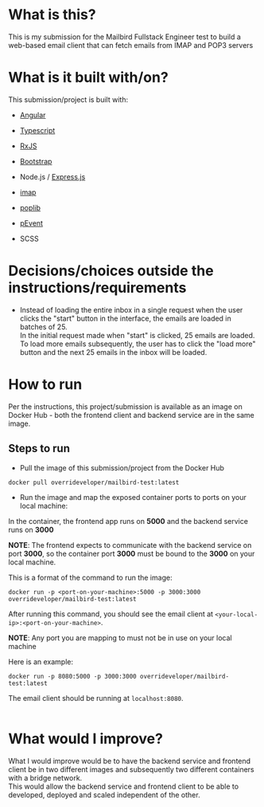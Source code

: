 # What is this?
This is my submission for the Mailbird Fullstack Engineer test to build a web-based email client that can fetch emails from IMAP and POP3 servers

# What is it built with/on?
This submission/project is built with:
- [Angular](https://www.npmjs.com/package/@angular/cli)
- [Typescript](https://www.npmjs.com/package/typescript)
- [RxJS](https://www.npmjs.com/package/rxjs)
- [Bootstrap](https://www.npmjs.com/package/bootstrap)

- Node.js / [Express.js](https://www.npmjs.com/package/express)
- [imap](https://www.npmjs.com/package/imap)
- [poplib](https://www.npmjs.com/package/poplib)
- [pEvent](https://www.npmjs.com/package/p-event)

- SCSS

# Decisions/choices outside the instructions/requirements
- Instead of loading the entire inbox in a single request when the user clicks the "start" button in the interface, the emails are loaded in batches of 25.<br>
In the initial request made when "start" is clicked, 25 emails are loaded. To load more emails subsequently, the user has to click the "load more" button and the 
next 25 emails in the inbox will be loaded.

# How to run
Per the instructions, this project/submission is available as an image on Docker Hub - both the frontend client and backend service are in the same image.

## Steps to run
- Pull the image of this submission/project from the Docker Hub
```
docker pull overrideveloper/mailbird-test:latest
```

- Run the image and map the exposed container ports to ports on your local machine:

In the container, the frontend app runs on **5000** and the backend service runs on **3000**

**NOTE**: The frontend expects to communicate with the backend service on port **3000**, so the container port **3000** must be bound to the **3000** on your local machine.

This is a format of the command to run the image:
```
docker run -p <port-on-your-machine>:5000 -p 3000:3000 overrideveloper/mailbird-test:latest
```

After running this command, you should see the email client at `<your-local-ip>:<port-on-your-machine>`.

**NOTE**: Any port you are mapping to must not be in use on your local machine

Here is an example:
```
docker run -p 8080:5000 -p 3000:3000 overrideveloper/mailbird-test:latest
```
The email client should be running at `localhost:8080`.<br><br>

# What would I improve?
What I would improve would be to have the backend service and frontend client be in two different images and subsequently two different containers with a bridge network.<br>
This would allow the backend service and frontend client to be able to developed, deployed and scaled independent of the other.
